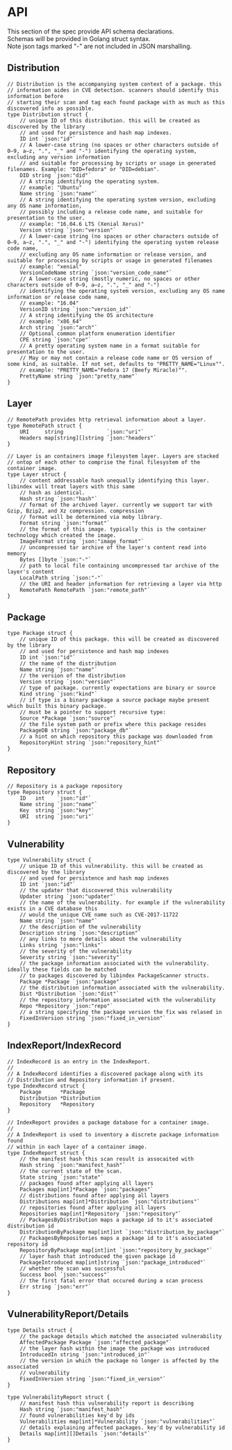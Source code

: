 # API

This section of the spec provide API schema declarations.  
Schemas will be provided in Golang struct syntax.  
Note json tags marked "-" are not included in JSON marshalling.  

## Distribution
    // Distribution is the accompanying system context of a package. this
    // information aides in CVE detection. scanners should identify this information before
    // starting their scan and tag each found package with as much as this discovered info as possible.
    type Distribution struct {
        // unique ID of this distribution. this will be created as discovered by the library
        // and used for persistence and hash map indexes.
        ID int `json:"id"`
        // A lower-case string (no spaces or other characters outside of 0–9, a–z, ".", "_" and "-") identifying the operating system, excluding any version information
        // and suitable for processing by scripts or usage in generated filenames. Example: "DID=fedora" or "DID=debian".
        DID string `json:"did"`
        // A string identifying the operating system.
        // example: "Ubuntu"
        Name string `json:"name"`
        // A string identifying the operating system version, excluding any OS name information,
        // possibly including a release code name, and suitable for presentation to the user.
        // example: "16.04.6 LTS (Xenial Xerus)"
        Version string `json:"version"`
        // A lower-case string (no spaces or other characters outside of 0–9, a–z, ".", "_" and "-") identifying the operating system release code name,
        // excluding any OS name information or release version, and suitable for processing by scripts or usage in generated filenames
        // example: "xenial"
        VersionCodeName string `json:"version_code_name"`
        // A lower-case string (mostly numeric, no spaces or other characters outside of 0–9, a–z, ".", "_" and "-")
        // identifying the operating system version, excluding any OS name information or release code name,
        // example: "16.04"
        VersionID string `json:"version_id"`
        // A string identifying the OS architecture
        // example: "x86_64"
        Arch string `json:"arch"`
        // Optional common platform enumeration identifier
        CPE string `json:"cpe"`
        // A pretty operating system name in a format suitable for presentation to the user.
        // May or may not contain a release code name or OS version of some kind, as suitable. If not set, defaults to "PRETTY_NAME="Linux"".
        // example: "PRETTY_NAME="Fedora 17 (Beefy Miracle)"".
        PrettyName string `json:"pretty_name"`
    }


## Layer
    // RemotePath provides http retrieval information about a layer.
    type RemotePath struct {
        URI     string              `json:"uri"`
        Headers map[string][]string `json:"headers"`
    }

    // Layer is an containers image filesystem layer. Layers are stacked
    // ontop of each other to comprise the final filesystem of the container image.
    type Layer struct {
        // content addressable hash unequally identifying this layer. libindex will treat layers with this same
        // hash as identical.
        Hash string `json:"hash"`
        // format of the archived layer. currently we support tar with Gzip, Bzip2, and Xz compression. compression
        // format will be determined via moby library.
        Format string `json:"format"`
        // the format of this image. typically this is the container technology which created the image.
        ImageFormat string `json:"image_format"`
        // uncompressed tar archive of the layer's content read into memory
        Bytes []byte `json:"-"`
        // path to local file containing uncompressed tar archive of the layer's content
        LocalPath string `json:"-"`
        // the URI and header information for retrieving a layer via http
        RemotePath RemotePath `json:"remote_path"`
    }

## Package 
    type Package struct {
        // unique ID of this package. this will be created as discovered by the library
        // and used for persistence and hash map indexes
        ID int `json:"id"`
        // the name of the distribution
        Name string `json:"name"`
        // the version of the distribution
        Version string `json:"version"`
        // type of package. currently expectations are binary or source
        Kind string `json:"kind"`
        // if type is a binary package a source package maybe present which built this binary package.
        // must be a pointer to support recursive type:
        Source *Package `json:"source"`
        // the file system path or prefix where this package resides
        PackageDB string `json:"package_db"`
        // a hint on which repository this package was downloaded from
        RepositoryHint string `json:"repository_hint"`
    }

## Repository
    // Repository is a package repository
    type Repository struct {
        ID   int    `json:"id"`
        Name string `json:"name"`
        Key  string `json:"key"`
        URI  string `json:"uri"`
    }

## Vulnerability
    type Vulnerability struct {
        // unique ID of this vulnerability. this will be created as discovered by the library
        // and used for persistence and hash map indexes
        ID int `json:"id"`
        // the updater that discovered this vulnerability
        Updater string `json:"updater"`
        // the name of the vulnerability. for example if the vulnerability exists in a CVE database this
        // would the unique CVE name such as CVE-2017-11722
        Name string `json:"name"`
        // the description of the vulnerability
        Description string `json:"description"`
        // any links to more details about the vulnerability
        Links string `json:"links"`
        // the severity of the vulnerability
        Severity string `json:"severity"`
        // the package information associated with the vulnerability. ideally these fields can be matched
        // to packages discovered by libindex PackageScanner structs.
        Package *Package `json:"package"`
        // the distribution information associated with the vulnerability.
        Dist *Distribution `json:"dist"`
        // the repository information associated with the vulnerability
        Repo *Repository `json:"repo"`
        // a string specifying the package version the fix was relased in
        FixedInVersion string `json:"fixed_in_version"`
    }


## IndexReport/IndexRecord
    // IndexRecord is an entry in the IndexReport.
    //
    // A IndexRecord identifies a discovered package along with its
    // Distribution and Repository information if present.
    type IndexRecord struct {
        Package      *Package
        Distribution *Distribution
        Repository   *Repository
    }

    // IndexReport provides a package database for a container image.
    //
    // A IndexReport is used to inventory a discrete package information found
    // within in each layer of a container image.
    type IndexReport struct {
        // the manifest hash this scan result is assocaited with
        Hash string `json:"manifest_hash"`
        // the current state of the scan.
        State string `json:"state"`
        // packages found after applying all layers
        Packages map[int]*Package `json:"packages"`
        // distributions found after applying all layers
        Distributions map[int]*Distribution `json:"distributions"`
        // repositories found after applying all layers
        Repositories map[int]*Repository `json:"repository"`
        // PackagesByDistribution maps a package id to it's associated distribution id
        DistributionByPackage map[int]int `json:"distribution_by_package"`
        // PackagesByRepositories maps a package id to it's associated repository id
        RepositoryByPackage map[int]int `json:"repository_by_package"`
        // layer hash that introduced the given package id
        PackageIntroduced map[int]string `json:"package_introduced"`
        // whether the scan was successful
        Success bool `json:"success"`
        // the first fatal error that occured during a scan process
        Err string `json:"err"`
    }

## VulnerabilityReport/Details
    type Details struct {
        // the package details which matched the associated vulnerability
        AffectedPackage Package `json:"affected_package"`
        // the layer hash within the image the package was introduced
        IntroducedIn string `json:"introduced_in"`
        // the version in which the package no longer is affected by the associated
        // vulnerability
        FixedInVersion string `json:"fixed_in_version"`
    }

    type VulnerabilityReport struct {
        // manifest hash this vulnerability report is describing
        Hash string `json:"manifest_hash"`
        // found vulnerabilities key'd by ids
        Vulnerabilities map[int]*Vulnerability `json:"vulnerabilities"`
        // details explaining affected packages. key'd by vulnerability id
        Details map[int][]Details `json:"details"`
    }


